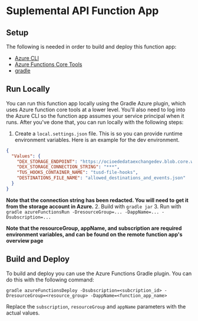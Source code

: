# Suplemental API Function App

## Setup

The following is needed in order to build and deploy this function app:

- [Azure CLI](https://learn.microsoft.com/en-us/cli/azure/install-azure-cli)
- [Azure Functions Core Tools](https://learn.microsoft.com/en-us/azure/azure-functions/functions-run-local?tabs=v4%2Clinux%2Ccsharp%2Cportal%2Cbash#v2)
- [gradle](https://gradle.org/install/)

## Run Locally

You can run this function app locally using the Gradle Azure plugin, which uses Azure function core tools at a lower level.
You'll also need to log into the Azure CLI so the function app assumes your service principal when it runs.  After you've done that,
you can run locally with the following steps:

1. Create a `local.settings.json` file.  This is so you can provide runtime environment variables.  Here is an example for the
dev environment.
```json
{
  "Values": {
    "DEX_STORAGE_ENDPOINT": "https://ocioededataexchangedev.blob.core.windows.net",
    "DEX_STORAGE_CONNECTION_STRING": "***",
    "TUS_HOOKS_CONTAINER_NAME": "tusd-file-hooks",
    "DESTINATIONS_FILE_NAME": "allowed_destinations_and_events.json"
  }
}
```
**Note that the connection string has been redacted.  You will need to get it from the storage account in Azure.**
2. Build with `gradle jar`
3. Run with `gradle azureFunctionsRun -DresourceGroup=... -DappName=... -Dsubscription=...`

**Note that the resourceGroup, appName, and subscription are required environment variables, and can be found on the remote
function app's overview page**

## Build and Deploy

To build and deploy you can use the Azure Functions Gradle plugin. You can do this with the following command:

 ```
 gradle azureFunctionsDeploy -Dsubscription=<subcription_id> -DresourceGroup=<resource_group> -DappName=<function_app_name>
 ```
 Replace the `subscription`, `resourceGroup` and `appName` parameters with the actual values.